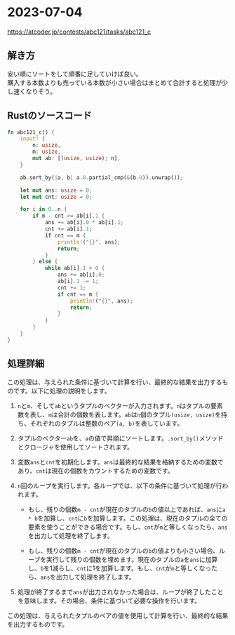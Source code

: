 # 2023-07-04
https://atcoder.jp/contests/abc121/tasks/abc121_c   

## 解き方
安い順にソートをして順番に足していけば良い。   
購入する本数よりも売っている本数が小さい場合はまとめて合計すると処理が少し速くなりそう。   

## Rustのソースコード
```rs
fn abc121_c() {
    input! {
        n: usize,
        m: usize,
        mut ab: [(usize, usize); n],
    }

    ab.sort_by(|a, b| a.0.partial_cmp(&(b.0)).unwrap());

    let mut ans: usize = 0;
    let mut cnt: usize = 0;

    for i in 0..n {
        if m - cnt >= ab[i].1 {
            ans += ab[i].0 * ab[i].1;
            cnt += ab[i].1;
            if cnt == m {
                println!("{}", ans);
                return;
            }
        } else {
            while ab[i].1 > 0 {
                ans += ab[i].0;
                ab[i].1 -= 1;
                cnt += 1;
                if cnt == m {
                    println!("{}", ans);
                    return;
                }
            }
        }
    }
}
```

## 処理詳細

この処理は、与えられた条件に基づいて計算を行い、最終的な結果を出力するものです。以下に処理の説明をします。

1. `n`と`m`、そして`ab`というタプルのベクターが入力されます。`n`はタプルの要素数を表し、`m`は合計の個数を表します。`ab`は`n`個のタプル`(usize, usize)`を持ち、それぞれのタプルは整数のペア`(a, b)`を表しています。

2. タプルのベクター`ab`を、`a`の値で昇順にソートします。`.sort_by()`メソッドとクロージャを使用してソートされます。

3. 変数`ans`と`cnt`を初期化します。`ans`は最終的な結果を格納するための変数であり、`cnt`は現在の個数をカウントするための変数です。

4. `n`回のループを実行します。各ループでは、以下の条件に基づいて処理が行われます。

   - もし、残りの個数`m - cnt`が現在のタプルの`b`の値以上であれば、`ans`に`a * b`を加算し、`cnt`に`b`を加算します。この処理は、現在のタプルの全ての要素を使うことができる場合です。もし、`cnt`が`m`と等しくなったら、`ans`を出力して処理を終了します。

   - もし、残りの個数`m - cnt`が現在のタプルの`b`の値よりも小さい場合、ループを実行して残りの個数を埋めます。現在のタプルの`a`を`ans`に加算し、`b`を1減らし、`cnt`に1を加算します。もし、`cnt`が`m`と等しくなったら、`ans`を出力して処理を終了します。

5. 処理が終了するまで`ans`が出力されなかった場合は、ループが終了したことを意味します。その場合、条件に基づいて必要な操作を行います。

この処理は、与えられたタプルのペアの値を使用して計算を行い、最終的な結果を出力するものです。
